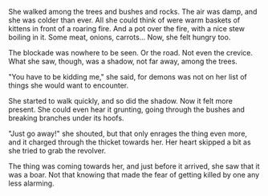 She walked among the trees and bushes and rocks. The air was damp, and she was colder than ever. All she could think of were warm baskets of kittens in front of a roaring fire. And a pot over the fire, with a nice stew boiling in it. Some meat, onions, carrots... Now, she felt hungry too.

The blockade was nowhere to be seen. Or the road. Not even the crevice. What she saw, though, was a shadow, not far away, among the trees.

"You have to be kidding me," she said, for demons was not on her list of things she would want to encounter.

She started to walk quickly, and so did the shadow. Now it felt more present. She could even hear it grunting, going through the bushes and breaking branches under its hoofs.

"Just go away!" she shouted, but that only enrages the thing even more, and it charged through the thicket towards her. Her heart skipped a bit as she tried to grab the revolver.

The thing was coming towards her, and just before it arrived, she saw that it was a boar. Not that knowing that made the fear of getting killed by one any less alarming.
